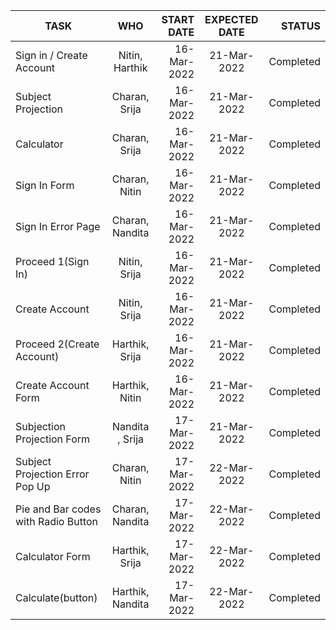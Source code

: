 | TASK        | WHO           | START DATE  | EXPECTED DATE | STATUS 
| ------------- |:-------------:| -----:|:------------:| ------------:|
| Sign in / Create Account     | Nitin, Harthik | 16-Mar-2022 | 21-Mar-2022 | Completed |
| Subject Projection     | Charan, Srija      | 16-Mar-2022 |  21-Mar-2022 | Completed |
| Calculator | Charan, Srija      | 16-Mar-2022 |  21-Mar-2022 | Completed |
| Sign In Form | Charan, Nitin      | 16-Mar-2022 |  21-Mar-2022 | Completed |
| Sign In Error Page     | Charan, Nandita      | 16-Mar-2022 |  21-Mar-2022 | Completed |
| Proceed 1(Sign In) | Nitin, Srija      | 16-Mar-2022 |  21-Mar-2022 | Completed |
| Create Account | Nitin, Srija      | 16-Mar-2022 |  21-Mar-2022 | Completed |
| Proceed 2(Create Account) | Harthik, Srija      | 16-Mar-2022 |  21-Mar-2022 | Completed |
| Create Account Form | Harthik, Nitin      | 16-Mar-2022 |  21-Mar-2022 | Completed |
| Subjection Projection Form | Nandita , Srija      | 17-Mar-2022 |  21-Mar-2022 | Completed |
| Subject Projection Error Pop Up | Charan, Nitin      | 17-Mar-2022 |  22-Mar-2022 | Completed |
| Pie and Bar codes with Radio Button     | Charan, Nandita      | 17-Mar-2022 |  22-Mar-2022 | Completed |
| Calculator Form | Harthik, Srija      | 17-Mar-2022 |  22-Mar-2022 | Completed |
| Calculate(button) | Harthik, Nandita      | 17-Mar-2022 |  22-Mar-2022 | Completed |
